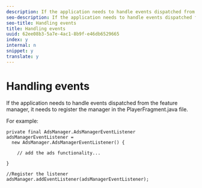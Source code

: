 ```yaml
---
description: If the application needs to handle events dispatched from the feature manager, it needs to register the manager in the PlayerFragment.java file.
seo-description: If the application needs to handle events dispatched from the feature manager, it needs to register the manager in the PlayerFragment.java file.
seo-title: Handling events
title: Handling events
uuid: 62ee08b3-5a7e-4ac1-8b9f-e46db6529665
index: y
internal: n
snippet: y
translate: y
---
```


# Handling events

If the application needs to handle events dispatched from the feature manager, it needs to register the manager in the PlayerFragment.java file.



For example: 

```
private final AdsManager.AdsManagerEventListener adsManagerEventListener =  
  new AdsManager.AdsManagerEventListener() { 
 
    // add the ads functionality... 
 
} 
 
//Register the listener 
adsManager.addEventListener(adsManagerEventListener);
```
